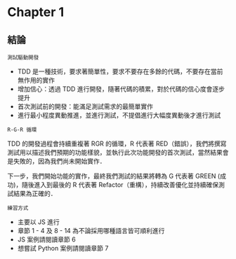 # Chapter 1

## 結論

`測試驅動開發`

- TDD 是一種技術，要求著簡單性，要求不要存在多餘的代碼，不要存在當前無作用的實作
- 增加信心：透過 TDD 進行開發，隨著代碼的積累，對於代碼的信心度會逐步提升
- 首次測試前的開發：能滿足測試需求的最簡單實作
- 進行最小程度異動推進，並進行測試，不提倡進行大幅度異動後才進行測試

`R-G-R 循環`

TDD 的開發過程會持續重複著 RGR 的循環，R 代表著 RED（錯誤），我們將撰寫測試用以描述我們預期的功能樣貌，並執行此次功能開發的首次測試，當然結果會是失敗的，因為我們尚未開始實作．

下一步，我們開始功能的實作，最終我們測試的結果將轉為 G 代表著 GREEN (成功)，隨後進入到最後的 R 代表著 Refactor（重構），持續改善優化並持續確保測試結果為正確的．

`練習方式`

- 主要以 JS 進行
- 章節 1 - 4 及 8 - 14 為不論採用哪種語言皆可順利進行
- JS 案例請閱讀章節 6
- 想嘗試 Python 案例請閱讀章節 7

